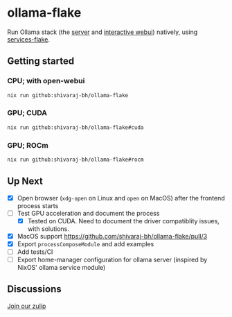 # ollama-flake

Run Ollama stack (the [server](https://github.com/ollama/ollama) and [interactive webui](https://github.com/open-webui/open-webui)) natively, using [services-flake](https://github.com/juspay/services-flake).

## Getting started

### CPU; with open-webui
```sh
nix run github:shivaraj-bh/ollama-flake
```

### GPU; CUDA
```sh
nix run github:shivaraj-bh/ollama-flake#cuda
```

### GPU; ROCm
```sh
nix run github:shivaraj-bh/ollama-flake#rocm
```

## Up Next

- [x] Open browser (`xdg-open` on Linux and `open` on MacOS) after the frontend process starts
- [ ] Test GPU acceleration and document the process
  - [x] Tested on CUDA. Need to document the driver compatiblity issues, with solutions.
- [x] MacOS support <https://github.com/shivaraj-bh/ollama-flake/pull/3>
- [x] Export `processComposeModule` and add examples
- [ ] Add tests/CI
- [ ] Export home-manager configuration for ollama server (inspired by NixOS' ollama service module)

## Discussions

[Join our zulip](https://nixos.zulipchat.com/#narrow/stream/426237-nixify-llm)

